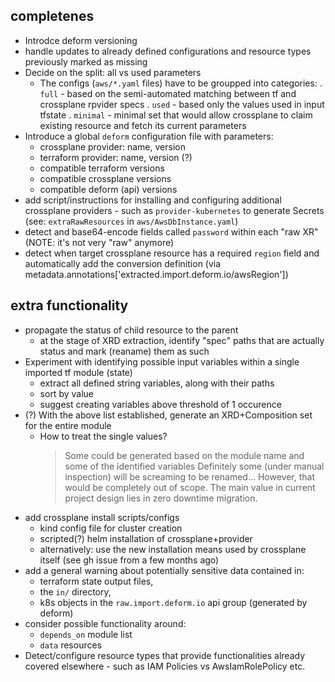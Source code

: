 ## completenes
- Introdce deform versioning
- handle updates to already defined configurations and resource types previously marked as missing
- Decide on the split: all vs used parameters
  * The configs (`aws/*.yaml` files) have to be groupped into categories:
    . `full` - based on the semi-automated matching between tf and crossplane rpvider specs
    . `used` - based only the values used in input tfstate
    . `minimal` - minimal set that would allow crossplane to claim existing resource and fetch its current parameters
- Introduce a global `deform` configuration file with parameters:
  * crossplane provider: name, version
  * terraform provider: name, version (?)
  * compatible terraform versions
  * compatible crossplane versions
  * compatible deform (api) versions
- add script/instructions for installing and configuring additional crossplane providers - such as `provider-kubernetes` to generate Secrets (see: `extraRawResources` in `aws/AwsDbInstance.yaml`)
- detect and base64-encode fields called `password` within each "raw XR"
  (NOTE: it's not very "raw" anymore)
- detect when target crossplane resource has a required `region` field
  and automatically add the conversion definition (via metadata.annotations['extracted.import.deform.io/awsRegion'])

## extra functionality
- propagate the status of child resource to the parent
  * at the stage of XRD extraction, identify "spec" paths that are actually status and mark (reaname) them as such
- Experiment with identifying possible input variables within a single imported tf module (state)
  * extract all defined string variables, along with their paths
  * sort by value
  * suggest creating variables above threshold of 1 occurence
- (?) With the above list established, generate an XRD+Composition set for the entire module
  * How to treat the single values?
    > Some could be generated based on the module name and some of the identified variables
    > Definitely some (under manual inspection) will be screaming to be renamed...
    > However, that would be completely out of scope. The main value in current project design lies in zero downtime migration.
- add crossplane install scripts/configs
  * kind config file for cluster creation
  * scripted(?) helm installation of crossplane+provider
  * alternatively: use the new installation means used by crossplane itself (see gh issue from a few months ago)
- add a general warning about potentially sensitive data contained in:
  * terraform state output files,
  * the `in/` directory,
  * k8s objects in the `raw.import.deform.io` api group (generated by deform)
- consider possible functionality around:
  * `depends_on` module list
  * `data` resources
- Detect/configure resource types that provide functionalities already covered elsewhere - such as IAM Policies vs AwsIamRolePolicy etc.
